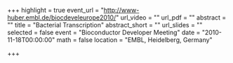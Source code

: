 +++
highlight = true
event_url = "http://www-huber.embl.de/biocdeveleurope2010/"
url_video = ""
url_pdf = ""
abstract = ""
title = "Bacterial Transcription"
abstract_short = ""
url_slides = ""
selected = false
event = "Bioconductor Developer Meeting"
date = "2010-11-18T00:00:00"
math = false
location = "EMBL, Heidelberg, Germany"

+++

